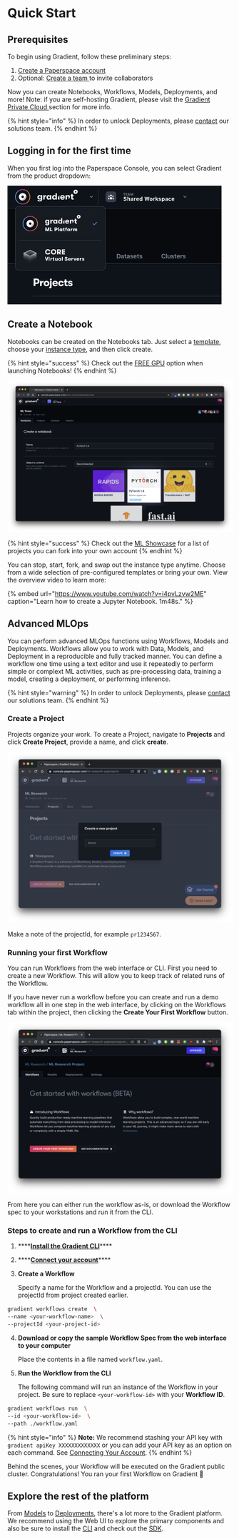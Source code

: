 # Quick Start

## Prerequisites

To begin using Gradient, follow these preliminary steps:

1. [Create a Paperspace account ](https://console.paperspace.com/signup?gradient=true)
2. Optional: [Create a team ](https://support.paperspace.com/hc/en-us/articles/360010359213-Creating-and-Managing-Paperspace-Teams)to invite collaborators

Now you can create Notebooks, Workflows, Models, Deployments, and more!  Note: if you are self-hosting Gradient, please visit the [Gradient Private Cloud ](../../gradient-private-cloud/about/setup/self-hosted-clusters/)section for more info.

{% hint style="info" %}
In order to unlock Deployments, please [contact](https://info.paperspace.com/contact-sales-gradient) our solutions team. 
{% endhint %}

## Logging in for the first time

When you first log into the Paperspace Console, you can select Gradient from the product dropdown:

![](../../.gitbook/assets/image%20%2832%29.png)

## Create a Notebook

Notebooks can be created on the Notebooks tab. Just select a [template](../../explore-train-deploy/notebooks/create-a-notebook/notebook-containers/), choose your [instance type](../../more/instance-types/), and then click create. 

{% hint style="success" %}
Check out the [FREE GPU](../../more/instance-types/free-instances.md) option when launching Notebooks!
{% endhint %}

![Select Notebooks &amp;gt; Create a Notebook to enter the notebook create flow](../../.gitbook/assets/screen-shot-2021-04-18-at-10.00.21-pm.png)

{% hint style="success" %}
Check out the [ML Showcase](https://ml-showcase.paperspace.com/) for a list of projects you can fork into your own account
{% endhint %}

You can stop, start, fork, and swap out the instance type anytime. Choose from a wide selection of pre-configured templates or bring your own. View the overview video to learn more:

{% embed url="https://www.youtube.com/watch?v=i4pvLzvw2ME" caption="Learn how to create a Jupyter Notebook. 1m48s." %}

## Advanced MLOps

You can perform advanced MLOps functions using Workflows, Models and Deployments. Workflows allow you to work with Data, Models, and Deployment in a reproducible and fully tracked manner.  You can define a workflow one time using a text editor and use it repeatedly to perform simple or complext ML activities, such as pre-processing data, training a model, creating a deployment, or performing inference.

{% hint style="warning" %}
In order to unlock Deployments, please [contact](https://info.paperspace.com/contact-sales-gradient) our solutions team. 
{% endhint %}

### Create a Project

Projects organize your work.  To create a Project, navigate to **Projects** and click **Create Project**, provide a name, and click **create**. 

![](../../.gitbook/assets/screen-shot-2021-04-22-at-11.46.07-am.png)

Make a note of the projectId, for example `pr1234567`.

### Running your first Workflow

You can run Workflows from the web interface or CLI. First you need to create a new Workflow. This will allow you to keep track of related runs of the Workflow.

If you have never run a workflow before you can create and run a demo workflow all in one step in the web interface, by clicking on the Workflows tab within the project, then clicking the **Create Your First Workflow** button.

![](../../.gitbook/assets/screen-shot-2021-04-22-at-12.06.01-pm.png)

From here you can either run the workflow as-is, or download the Workflow spec to your workstations and run it from the CLI.

### **Steps to create and run a Workflow from the CLI**

1. \*\*\*\*[**Install the Gradient CLI**](install-the-cli.md)\*\*\*\*
2. \*\*\*\*[**Connect your account**](install-the-cli.md#connecting-your-account)\*\*\*\*
3. **Create a Workflow**

   Specify a name for the Workflow and a projectId.  You can use the projectId from project created earlier.

```bash
gradient workflows create  \ 
--name <your-workflow-name>  \
--projectId <your-project-id>
```

4. **Download or copy the sample Workflow Spec from the web interface to your computer**

   Place the contents in a file named `workflow.yaml`.

5. **Run the Workflow from the CLI**

   The following command will run an instance of the Workflow in your project. Be sure to replace `<your-workflow-id>` with your **Workflow ID**.

```bash
gradient workflows run  \ 
--id <your-workflow-id>  \
--path ./workflow.yaml 
```

{% hint style="info" %}
**Note:** We recommend stashing your API key with `gradient apiKey XXXXXXXXXXXXX` or you can add your API key as an option on each command. See [Connecting Your Account](install-the-cli.md#connecting-your-account).
{% endhint %}


  Behind the scenes, your Workflow will be executed on the Gradient public cluster. Congratulations! You ran your first Workflow on Gradient 🚀

## Explore the rest of the platform

From [Models](../../data/models/) to [Deployments](../../explore-train-deploy/deployments/), there's a lot more to the Gradient platform.  We recommend using the Web UI to explore the primary components and also be sure to install the [CLI](install-the-cli.md) and check out the [SDK](../../more/gradient-python-sdk-1/).

